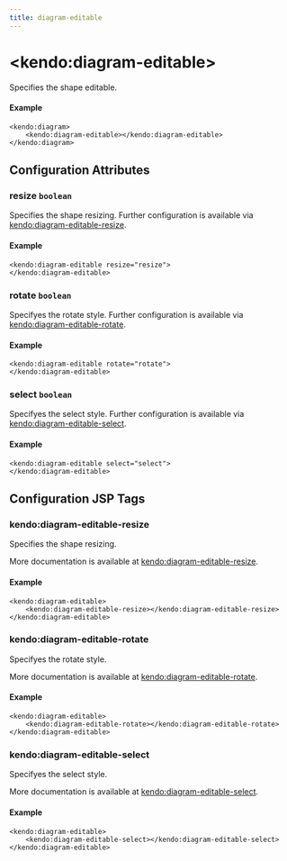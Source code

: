 ```yaml
---
title: diagram-editable
---
```


# \<kendo:diagram-editable\>

Specifies the shape editable.

#### Example
    <kendo:diagram>
        <kendo:diagram-editable></kendo:diagram-editable>
    </kendo:diagram>

## Configuration Attributes

### resize `boolean`

Specifies the shape resizing. Further configuration is available via [kendo:diagram-editable-resize](#kendo-diagram-editable-resize). 

#### Example
    <kendo:diagram-editable resize="resize">
    </kendo:diagram-editable>

### rotate `boolean`

Specifyes the rotate style. Further configuration is available via [kendo:diagram-editable-rotate](#kendo-diagram-editable-rotate). 

#### Example
    <kendo:diagram-editable rotate="rotate">
    </kendo:diagram-editable>

### select `boolean`

Specifyes the select style. Further configuration is available via [kendo:diagram-editable-select](#kendo-diagram-editable-select). 

#### Example
    <kendo:diagram-editable select="select">
    </kendo:diagram-editable>


##  Configuration JSP Tags

### kendo:diagram-editable-resize

Specifies the shape resizing.

More documentation is available at [kendo:diagram-editable-resize](/kendo-ui/api/wrappers/jsp/diagram/editable-resize).

#### Example

    <kendo:diagram-editable>
        <kendo:diagram-editable-resize></kendo:diagram-editable-resize>
    </kendo:diagram-editable>

### kendo:diagram-editable-rotate

Specifyes the rotate style.

More documentation is available at [kendo:diagram-editable-rotate](/kendo-ui/api/wrappers/jsp/diagram/editable-rotate).

#### Example

    <kendo:diagram-editable>
        <kendo:diagram-editable-rotate></kendo:diagram-editable-rotate>
    </kendo:diagram-editable>

### kendo:diagram-editable-select

Specifyes the select style.

More documentation is available at [kendo:diagram-editable-select](/kendo-ui/api/wrappers/jsp/diagram/editable-select).

#### Example

    <kendo:diagram-editable>
        <kendo:diagram-editable-select></kendo:diagram-editable-select>
    </kendo:diagram-editable>

